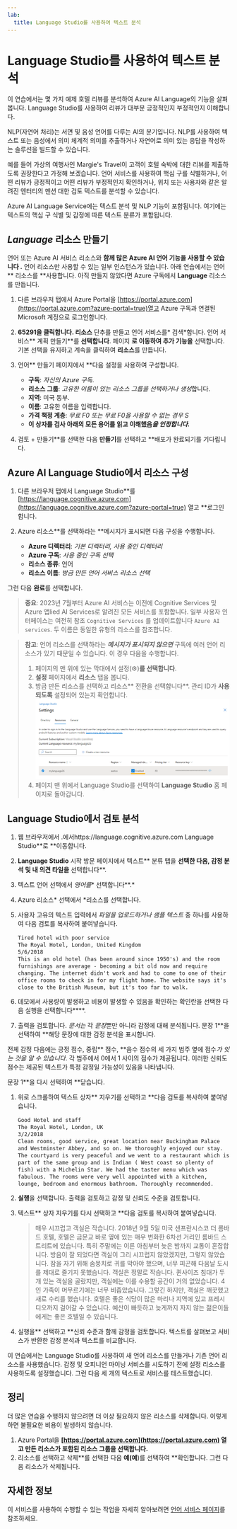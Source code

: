 ```yaml
---
lab:
  title: Language Studio를 사용하여 텍스트 분석
---
```


# Language Studio를 사용하여 텍스트 분석

이 연습에서는 몇 가지 예제 호텔 리뷰를 분석하여 Azure AI Language의 기능을 살펴봅니다. Language Studio를 사용하여 리뷰가 대부분 긍정적인지 부정적인지 이해합니다.

NLP(자연어 처리)는 서면 및 음성 언어를 다루는 AI의 분기입니다. NLP를 사용하여 텍스트 또는 음성에서 의미 체계적 의미를 추출하거나 자연어로 의미 있는 응답을 작성하는 솔루션을 빌드할 수 있습니다.

예를 들어 가상의 여행사인 Margie's Travel이 고객이 호텔 숙박에 대한 리뷰를 제출하도록 권장한다고 가정해 보겠습니다. 언어 서비스를 사용하여 핵심 구를 식별하거나, 어떤 리뷰가 긍정적이고 어떤 리뷰가 부정적인지 확인하거나, 위치 또는 사용자와 같은 알려진 엔터티의 멘션 대한 검토 텍스트를 분석할 수 있습니다.

Azure AI Language Service에는 텍스트 분석 및 NLP 기능이 포함됩니다. 여기에는 텍스트의 핵심 구 식별 및 감정에 따른 텍스트 분류가 포함됩니다.

## *Language* 리소스 만들기

언어 또는 Azure AI 서비스 리소스와 **함께 많은 Azure AI 언어 기능을 사용할 수 있습니다 **.**** 언어 리소스만 사용할 수 있는 일부 인스턴스가 있습니다. 아래 연습에서는 언어** 리소스를 **사용합니다. 아직 만들지 않았다면 Azure 구독에서 **Language** 리소스를 만듭니다.

1. 다른 브라우저 탭에서 Azure Portal을 [https://portal.azure.com](https://portal.azure.com?azure-portal=true)열고 Azure 구독과 연결된 Microsoft 계정으로 로그인합니다.

1. **65291을 클릭합니다. 리소스** 단추를 만들고 언어 서비스를* 검색*합니다. 언어 서비스** 계획 만들기**를 **선택합니다**. 페이지 **로 이동하여 추가 기능을** 선택합니다. 기본 선택을 유지하고 계속을 클릭하여 **리소스**를 만듭니다. 

1. 언어** 만들기 페이지에서 **다음 설정을 사용하여 구성합니다.
    - **구독**: *자신의 Azure 구독*.
    - **리소스 그룹**: *고유한 이름이 있는 리소스 그룹을 선택하거나 생성*합니다.
    - **지역**: 미국 동부.
    - **이름**: 고유한 이름을 입력합니다.
    - **가격 책정 계층**: *무료 F0 또는 무료 F0을 사용할 수 없는 경우 S*
    - **이 상자를 검사 아래의 모든 용어를 읽고 이해했음*을 인정합니다.***

1. 검토 + 만들기**를 선택한 다음 **만들기**를 선택하고 **배포가 완료되기를 기다립니다.

## Azure AI Language Studio에서 리소스 구성

1. 다른 브라우저 탭에서 Language Studio**를 [https://language.cognitive.azure.com](https://language.cognitive.azure.com?azure-portal=true) 열고 **로그인합니다.

1. Azure 리소스**를 선택하라는 **메시지가 표시되면 다음 구성을 수행합니다.
    - **Azure 디렉터리**: *기본 디렉터리, 사용 중인 디렉터리*
    - **Azure 구독**: *사용 중인 구독 선택*
    - **리소스 종류**: 언어
    - **리소스 이름**: *방금 만든 언어 서비스 리소스 선택*

그런 다음 **완료**를 선택합니다.

> **중요**: 2023년 7월부터 Azure AI 서비스는 이전에 Cognitive Services 및 Azure 앱lied AI Services로 알려진 모든 서비스를 포함합니다. 일부 사용자 인터페이스는 여전히 참조 `Cognitive Services` 를 업데이트합니다 `Azure AI services`. 두 이름은 동일한 유형의 리소스를 참조합니다.

> **참고**: 언어 리소스를 선택하라는 ***메시지가 표시되지 않으면*** 구독에 여러 언어 리소스가 있기 때문일 수 있습니다. 이 경우 다음을 수행합니다.
> 1. 페이지의 맨 위에 있는 막대에서 설정(&#9881;)**를 선택합니다**. 
> 1. **설정** 페이지에서 **리소스** 탭을 봅니다.
> 1. 방금 만든 리소스를 선택하고 리소스** 전환을 선택합니다**. 관리 ID가 **사용되도록** 설정되어 있는지 확인합니다.
> ![언어 리소스를 사용하도록 설정합니다.](media/analyze-text-language-service/language-resource-enabled.png)
> 1. 페이지 맨 위에서 Language Studio를 선택하여 **Language Studio** 홈 페이지로 돌아갑니다.

## Language Studio에서 검토 분석

1. 웹 브라우저에서 .에서https://language.cognitive.azure.com[](https://language.cognitive.azure.com?azure-portal=true) Language Studio**로 **이동합니다.

1. **Language Studio** 시작 방문 페이지에서 텍스트** 분류 탭을 **선택한 다음, 감정 분석 및 내 의견 타일을** 선택합니다**.

1. 텍스트 언어 선택에서 *영어를** 선택합니다**.*

1. Azure 리소스* 선택에서 *리소스를 선택합니다.

1. 사용자 고유의 텍스트 입력에서 *파일을 업로드하거나 샘플 텍스트* 중 하나를 사용하여 다음 검토를 복사하여 붙여넣습니다.

    ```
    Tired hotel with poor service
    The Royal Hotel, London, United Kingdom
    5/6/2018
    This is an old hotel (has been around since 1950's) and the room furnishings are average - becoming a bit old now and require changing. The internet didn't work and had to come to one of their office rooms to check in for my flight home. The website says it's close to the British Museum, but it's too far to walk.
    ```

1. 데모에서 사용량이 발생하고 비용이 발생할 수 있음을 확인하는 확인란을 선택한 다음 실행을 선택합니다****.

1. 출력을 검토합니다. *문서는* 각 *문장*뿐만 아니라 감정에 대해 분석됩니다. 문장 1**을 선택하여 **해당 문장에 대한 감정 분석을 표시합니다. 

전체 감정 다음에는 긍정 점수, 중립** 점수, **음수 점수의 세 가지 범주 옆에 점수*가 잇는 것을 알 수 있습니다*. 각 범주에서 0에서 1 사이의 점수가 제공됩니다. 이러한 신뢰도 점수는 제공된 텍스트가 특정 감정일 가능성이 있음을 나타냅니다. 

문장 1**을 다시 선택하여 **닫습니다.

1. 위로 스크롤하여 텍스트 상자** 지우기를 선택하고 **다음 검토를 복사하여 붙여넣습니다.

    ```
    Good Hotel and staff
    The Royal Hotel, London, UK
    3/2/2018
    Clean rooms, good service, great location near Buckingham Palace and Westminster Abbey, and so on. We thoroughly enjoyed our stay. The courtyard is very peaceful and we went to a restaurant which is part of the same group and is Indian ( West coast so plenty of fish) with a Michelin Star. We had the taster menu which was fabulous. The rooms were very well appointed with a kitchen, lounge, bedroom and enormous bathroom. Thoroughly recommended.
    ```
    
    
1. **실행**을 선택합니다. 출력을 검토하고 감정 및 신뢰도 수준을 검토합니다.

1. 텍스트** 상자 지우기를 다시 선택하고 **다음 검토를 복사하여 붙여넣습니다.

    >매우 시끄럽고 객실은 작습니다. 2018년 9월 5일 미국 샌프란시스코 더 롬바드 호텔, 호텔은 금문교 바로 옆에 있는 매우 번화한 6차선 거리인 롬바드 스트리트에 있습니다. 특히 주말에는 이른 아침부터 늦은 밤까지 교통이 혼잡합니다. 방음이 잘 되었다면 객실이 그리 시끄럽지 않았겠지만, 그렇지 않았습니다. 잠을 자기 위해 솜뭉치로 귀를 막아야 했으며, 너무 피곤해 다음날 도시를 제대로 즐기지 못했습니다. 객실은 정말로 작습니다. 퀸사이즈 침대가 두 개 있는 객실을 골랐지만, 객실에는 이를 수용할 공간이 거의 없었습니다. 4인 가족이 머무르기에는 너무 비좁았습니다. 그렇긴 하지만, 객실은 깨끗했고 새로 수리를 했습니다. 호텔은 좋은 식당이 많은 마리나 지역에 있고 프레시디오까지 걸어갈 수 있습니다. 예산이 빠듯하고 늦게까지 자지 않는 젊은이들에게는 좋은 호텔일 수 있습니다.

1. 실행을** 선택하고 **신뢰 수준과 함께 감정을 검토합니다. 텍스트를 살펴보고 서비스가 반환한 감정 분석과 텍스트를 비교합니다.

이 연습에서는 Language Studio를 사용하여 새 언어 리소스를 만들거나 기존 언어 리소스를 사용했습니다. 감정 및 오피니언 마이닝 서비스를 시도하기 전에 설정 리소스를 사용하도록 설정했습니다. 그런 다음 세 개의 텍스트로 서비스를 테스트했습니다.

## 정리

더 많은 연습을 수행하지 않으려면 더 이상 필요하지 않은 리소스를 삭제합니다. 이렇게 하면 불필요한 비용이 발생하지 않습니다.

1. Azure Portal을 **[https://portal.azure.com](https://portal.azure.com) 열고 만든 리소스가 포함된 리소스 그룹을 선택합니다.**
1. 리소스를 선택하고 삭제**를 선택한 다음 **예(예**)를 선택하여 **확인합니다. 그런 다음 리소스가 삭제됩니다.

## 자세한 정보

이 서비스를 사용하여 수행할 수 있는 작업을 자세히 알아보려면 [언어 서비스 페이지](https://learn.microsoft.com/azure/ai-services/language-service/overview)를 참조하세요.
